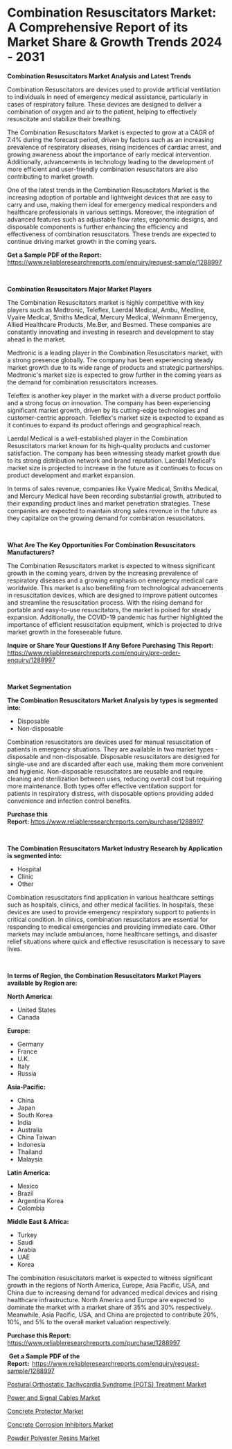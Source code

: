 <p><h1>Combination Resuscitators Market: A Comprehensive Report of its Market Share & Growth Trends 2024 - 2031</h1></p><p><strong>Combination Resuscitators Market Analysis and Latest Trends</strong></p>
<p><p>Combination Resuscitators are devices used to provide artificial ventilation to individuals in need of emergency medical assistance, particularly in cases of respiratory failure. These devices are designed to deliver a combination of oxygen and air to the patient, helping to effectively resuscitate and stabilize their breathing.</p><p>The Combination Resuscitators Market is expected to grow at a CAGR of 7.4% during the forecast period, driven by factors such as an increasing prevalence of respiratory diseases, rising incidences of cardiac arrest, and growing awareness about the importance of early medical intervention. Additionally, advancements in technology leading to the development of more efficient and user-friendly combination resuscitators are also contributing to market growth.</p><p>One of the latest trends in the Combination Resuscitators Market is the increasing adoption of portable and lightweight devices that are easy to carry and use, making them ideal for emergency medical responders and healthcare professionals in various settings. Moreover, the integration of advanced features such as adjustable flow rates, ergonomic designs, and disposable components is further enhancing the efficiency and effectiveness of combination resuscitators. These trends are expected to continue driving market growth in the coming years.</p></p>
<p><strong>Get a Sample PDF of the Report:&nbsp;</strong> <a href="https://www.reliableresearchreports.com/enquiry/request-sample/1288997">https://www.reliableresearchreports.com/enquiry/request-sample/1288997</a></p>
<p>&nbsp;</p>
<p><strong>Combination Resuscitators Major Market Players</strong></p>
<p><p>The Combination Resuscitators market is highly competitive with key players such as Medtronic, Teleflex, Laerdal Medical, Ambu, Medline, Vyaire Medical, Smiths Medical, Mercury Medical, Weinmann Emergency, Allied Healthcare Products, Me.Ber, and Besmed. These companies are constantly innovating and investing in research and development to stay ahead in the market.</p><p>Medtronic is a leading player in the Combination Resuscitators market, with a strong presence globally. The company has been experiencing steady market growth due to its wide range of products and strategic partnerships. Medtronic's market size is expected to grow further in the coming years as the demand for combination resuscitators increases.</p><p>Teleflex is another key player in the market with a diverse product portfolio and a strong focus on innovation. The company has been experiencing significant market growth, driven by its cutting-edge technologies and customer-centric approach. Teleflex's market size is expected to expand as it continues to expand its product offerings and geographical reach.</p><p>Laerdal Medical is a well-established player in the Combination Resuscitators market known for its high-quality products and customer satisfaction. The company has been witnessing steady market growth due to its strong distribution network and brand reputation. Laerdal Medical's market size is projected to increase in the future as it continues to focus on product development and market expansion.</p><p>In terms of sales revenue, companies like Vyaire Medical, Smiths Medical, and Mercury Medical have been recording substantial growth, attributed to their expanding product lines and market penetration strategies. These companies are expected to maintain strong sales revenue in the future as they capitalize on the growing demand for combination resuscitators.</p></p>
<p>&nbsp;</p>
<p><strong>What Are The Key Opportunities For Combination Resuscitators Manufacturers?</strong></p>
<p><p>The Combination Resuscitators market is expected to witness significant growth in the coming years, driven by the increasing prevalence of respiratory diseases and a growing emphasis on emergency medical care worldwide. This market is also benefiting from technological advancements in resuscitation devices, which are designed to improve patient outcomes and streamline the resuscitation process. With the rising demand for portable and easy-to-use resuscitators, the market is poised for steady expansion. Additionally, the COVID-19 pandemic has further highlighted the importance of efficient resuscitation equipment, which is projected to drive market growth in the foreseeable future.</p></p>
<p><strong>Inquire or Share Your Questions If Any Before Purchasing This Report:</strong> <a href="https://www.reliableresearchreports.com/enquiry/pre-order-enquiry/1288997">https://www.reliableresearchreports.com/enquiry/pre-order-enquiry/1288997</a></p>
<p>&nbsp;</p>
<p><strong>Market Segmentation</strong></p>
<p><strong>The Combination Resuscitators Market Analysis by types is segmented into:</strong></p>
<p><ul><li>Disposable</li><li>Non-disposable</li></ul></p>
<p><p>Combination resuscitators are devices used for manual resuscitation of patients in emergency situations. They are available in two market types - disposable and non-disposable. Disposable resuscitators are designed for single-use and are discarded after each use, making them more convenient and hygienic. Non-disposable resuscitators are reusable and require cleaning and sterilization between uses, reducing overall cost but requiring more maintenance. Both types offer effective ventilation support for patients in respiratory distress, with disposable options providing added convenience and infection control benefits.</p></p>
<p><strong>Purchase this Report:&nbsp;</strong><a href="https://www.reliableresearchreports.com/purchase/1288997">https://www.reliableresearchreports.com/purchase/1288997</a></p>
<p>&nbsp;</p>
<p><strong>The Combination Resuscitators Market Industry Research by Application is segmented into:</strong></p>
<p><ul><li>Hospital</li><li>Clinic</li><li>Other</li></ul></p>
<p><p>Combination resuscitators find application in various healthcare settings such as hospitals, clinics, and other medical facilities. In hospitals, these devices are used to provide emergency respiratory support to patients in critical condition. In clinics, combination resuscitators are essential for responding to medical emergencies and providing immediate care. Other markets may include ambulances, home healthcare settings, and disaster relief situations where quick and effective resuscitation is necessary to save lives.</p></p>
<p>&nbsp;</p>
<p><strong>In terms of Region, the Combination Resuscitators Market Players available by Region are:</strong></p>
<p>
    <p> <strong> North America: </strong>
        <ul>
            <li>United States</li>
            <li>Canada</li>
        </ul>
        </p> 
    <p> <strong> Europe: </strong>
        <ul>
            <li>Germany</li>
            <li>France</li>
            <li>U.K.</li>
            <li>Italy</li>
            <li>Russia</li>
        </ul>
        </p> 
    <p> <strong> Asia-Pacific: </strong>
        <ul>
            <li>China</li>
            <li>Japan</li>
            <li>South Korea</li>
            <li>India</li>
            <li>Australia</li>
            <li>China Taiwan</li>
            <li>Indonesia</li>
            <li>Thailand</li>
            <li>Malaysia</li>
        </ul>
        </p> 
    <p> <strong> Latin America: </strong>
        <ul>
            <li>Mexico</li>
            <li>Brazil</li>
            <li>Argentina Korea</li>
            <li>Colombia</li>
        </ul>
        </p> 
    <p> <strong> Middle East & Africa: </strong>
        <ul>
            <li>Turkey</li>
            <li>Saudi</li>
            <li>Arabia</li>
            <li>UAE</li>
            <li>Korea</li>
        </ul>
    </p>
    </p>
<p><p>The combination resuscitators market is expected to witness significant growth in the regions of North America, Europe, Asia Pacific, USA, and China due to increasing demand for advanced medical devices and rising healthcare infrastructure. North America and Europe are expected to dominate the market with a market share of 35% and 30% respectively. Meanwhile, Asia Pacific, USA, and China are projected to contribute 20%, 10%, and 5% to the overall market valuation respectively.</p></p>
<p><strong>Purchase this Report: </strong><a href="https://www.reliableresearchreports.com/purchase/1288997">https://www.reliableresearchreports.com/purchase/1288997</a></p>
<p>&nbsp;<strong>Get a Sample PDF of the Report:&nbsp;&nbsp;</strong><a href="https://www.reliableresearchreports.com/enquiry/request-sample/1288997">https://www.reliableresearchreports.com/enquiry/request-sample/1288997</a></p>
<p><strong></strong></p>
<p><p><a href="https://natural-crush-b99.notion.site/Postural-Orthostatic-Tachycardia-Syndrome-POTS-Treatment-Market-Research-Report-Unlocks-Analysis-o-b88d512ea4374df09ab91822fe8c0c58">Postural Orthostatic Tachycardia Syndrome (POTS) Treatment Market</a></p><p><a href="https://boundless-drawbridge-702.notion.site/Power-and-Signal-Cables-Market-Challenges-Opportunities-and-Growth-Drivers-and-Major-Market-Playe-d9fb1df662c546b7a99f0fc0e8ce3d78">Power and Signal Cables Market</a></p><p><a href="https://view.publitas.com/reportprime-1/concrete-protector-market-size-market-trends-and-growth-outlook-forecasted-for-period-from-2024-to-2031/">Concrete Protector Market</a></p><p><a href="https://view.publitas.com/reportprime-1/concrete-corrosion-inhibitors-market-research-report-reveals-the-latest-trends-and-opportunities-of-this-market-for-period-from-2024-2031/">Concrete Corrosion Inhibitors Market</a></p><p><a href="https://gamy-alyssum-396.notion.site/Powder-Polyester-Resins-Market-Research-Report-Provides-Critical-Insights-that-can-help-Shape-Busine-b867a0497e3a4b6f86cc6a154995d0ae">Powder Polyester Resins Market</a></p></p>